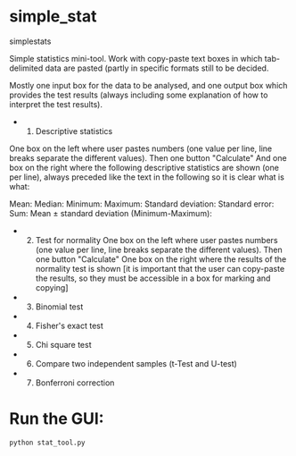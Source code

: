 # simple_stat

simplestats

Simple statistics mini-tool. Work with copy-paste text boxes in which tab-delimited data are pasted (partly in specific formats still to be decided. 

Mostly one input box for the data to be analysed, and one output box which provides the test results (always including some explanation of how to interpret the test results).



* 1. Descriptive statistics

One box on the left where user pastes numbers (one value per line, line breaks separate the different values). 
Then one button "Calculate"
And one box on the right where the following descriptive statistics are shown (one per line), always preceded like the text in the following so it is clear what is what:

Mean:
Median:
Minimum:
Maximum:
Standard deviation: 
Standard error:
Sum: 
Mean ± standard deviation (Minimum-Maximum): 





* 2. Test for normality
One box on the left where user pastes numbers (one value per line, line breaks separate the different values). 
Then one button "Calculate"
One box on the right where the results of the normality test is shown [it is important that the user can copy-paste the results, so they must be accessible in a box for marking and copying]




* 3. Binomial test


* 4. Fisher's exact test


* 5. Chi square test

* 6. Compare two independent samples (t-Test and U-test)

* 7. Bonferroni correction


# Run the GUI:

```
python stat_tool.py
```


